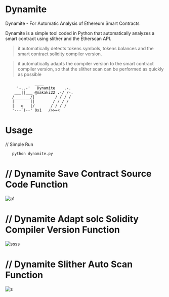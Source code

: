 # Dynamite
Dynamite - For Automatic Analysis of Ethereum Smart Contracts

Dynamite is a simple tool coded in Python that automatically analyzes a smart contract using slither and the Etherscan API.

> it automatically detects tokens symbols, tokens balances and the smart contract solidity compiler version.

> it automatically adapts the compiler version to the smart contract compiler version, so that the slither scan can be performed as quickly as possible

                 ____
         '-..-'   Dynamite    .-.
        ___||___ @makaki22 .-/ /-.
       /_______/|         / / / /   
       |       ||        / / / /
       |   o   |/       / / / / 
       '---`(--' 0x1   />>=<

# Usage
// Simple Run

       python dynamite.py

# // Dynamite Save Contract Source Code Function

![a1](https://github.com/DK27ss/Dynamite/assets/134336163/5d1faec0-6357-4c79-9419-310a7d1b804d)

# // Dynamite Adapt solc Solidity Compiler Version Function

![ssss](https://github.com/DK27ss/Dynamite/assets/134336163/2a132988-f387-48d9-ac8b-fa42198d444a)

# // Dynamite Slither Auto Scan Function

![s](https://github.com/DK27ss/Dynamite/assets/134336163/8416ca10-6035-4fdb-b48c-1aedab3699cc)




